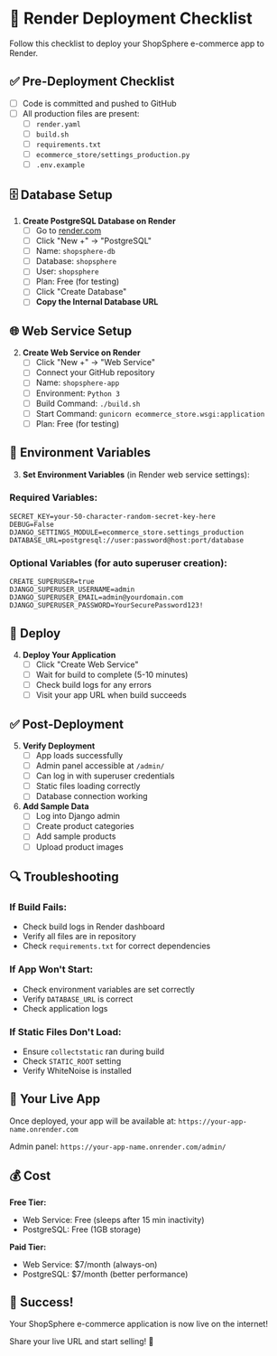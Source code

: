 # 🚀 Render Deployment Checklist

Follow this checklist to deploy your ShopSphere e-commerce app to Render.

## ✅ Pre-Deployment Checklist

- [ ] Code is committed and pushed to GitHub
- [ ] All production files are present:
  - [ ] `render.yaml`
  - [ ] `build.sh`
  - [ ] `requirements.txt`
  - [ ] `ecommerce_store/settings_production.py`
  - [ ] `.env.example`

## 🗄️ Database Setup

1. **Create PostgreSQL Database on Render**
   - [ ] Go to [render.com](https://render.com)
   - [ ] Click "New +" → "PostgreSQL"
   - [ ] Name: `shopsphere-db`
   - [ ] Database: `shopsphere`
   - [ ] User: `shopsphere`
   - [ ] Plan: Free (for testing)
   - [ ] Click "Create Database"
   - [ ] **Copy the Internal Database URL**

## 🌐 Web Service Setup

2. **Create Web Service on Render**
   - [ ] Click "New +" → "Web Service"
   - [ ] Connect your GitHub repository
   - [ ] Name: `shopsphere-app`
   - [ ] Environment: `Python 3`
   - [ ] Build Command: `./build.sh`
   - [ ] Start Command: `gunicorn ecommerce_store.wsgi:application`
   - [ ] Plan: Free (for testing)

## 🔧 Environment Variables

3. **Set Environment Variables** (in Render web service settings):

### Required Variables:
```
SECRET_KEY=your-50-character-random-secret-key-here
DEBUG=False
DJANGO_SETTINGS_MODULE=ecommerce_store.settings_production
DATABASE_URL=postgresql://user:password@host:port/database
```

### Optional Variables (for auto superuser creation):
```
CREATE_SUPERUSER=true
DJANGO_SUPERUSER_USERNAME=admin
DJANGO_SUPERUSER_EMAIL=admin@yourdomain.com
DJANGO_SUPERUSER_PASSWORD=YourSecurePassword123!
```

## 🚀 Deploy

4. **Deploy Your Application**
   - [ ] Click "Create Web Service"
   - [ ] Wait for build to complete (5-10 minutes)
   - [ ] Check build logs for any errors
   - [ ] Visit your app URL when build succeeds

## ✅ Post-Deployment

5. **Verify Deployment**
   - [ ] App loads successfully
   - [ ] Admin panel accessible at `/admin/`
   - [ ] Can log in with superuser credentials
   - [ ] Static files loading correctly
   - [ ] Database connection working

6. **Add Sample Data**
   - [ ] Log into Django admin
   - [ ] Create product categories
   - [ ] Add sample products
   - [ ] Upload product images

## 🔍 Troubleshooting

### If Build Fails:
- Check build logs in Render dashboard
- Verify all files are in repository
- Check `requirements.txt` for correct dependencies

### If App Won't Start:
- Check environment variables are set correctly
- Verify `DATABASE_URL` is correct
- Check application logs

### If Static Files Don't Load:
- Ensure `collectstatic` ran during build
- Check `STATIC_ROOT` setting
- Verify WhiteNoise is installed

## 📱 Your Live App

Once deployed, your app will be available at:
`https://your-app-name.onrender.com`

Admin panel: `https://your-app-name.onrender.com/admin/`

## 💰 Cost

**Free Tier:**
- Web Service: Free (sleeps after 15 min inactivity)
- PostgreSQL: Free (1GB storage)

**Paid Tier:**
- Web Service: $7/month (always-on)
- PostgreSQL: $7/month (better performance)

## 🎉 Success!

Your ShopSphere e-commerce application is now live on the internet!

Share your live URL and start selling! 🛒
